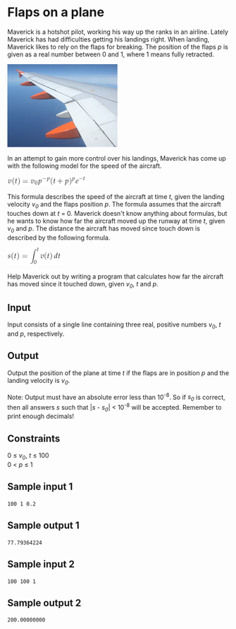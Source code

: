 # Flaps on a plane
Maverick is a hotshot pilot, working his way up the ranks in an airline. Lately Maverick has had difficulties getting his landings right. When landing, Maverick likes to rely on the flaps for breaking. The position of the flaps _p_ is given as a real number between 0 and 1, where 1 means fully retracted.

![](../images/flaps.png)

In an attempt to gain more control over his landings, Maverick has come up with the following model for the speed of the aircraft.

![speed formula](../images/flaps-speed-formula.png)

This formula describes the speed of the aircraft at time _t_, given the landing velocity _v<sub>0</sub>_ and the flaps position _p_. The formula assumes that the aircraft touches down at _t_ = 0. Maverick doesn't know anything about formulas, but he wants to know how far the aircraft moved up the runway at time _t_, given _v<sub>0</sub>_ and _p_. The distance the aircraft has moved since touch down is described by the following formula.

![speed formula](../images/flaps-pos-formula.png)

Help Maverick out by writing a program that calculates how far the aircraft has moved since it touched down, given _v<sub>0</sub>_, _t_ and _p_.

## Input
Input consists of a single line containing three real, positive numbers _v<sub>0</sub>_, _t_ and _p_, respectively.

## Output
Output the position of the plane at time _t_ if the flaps are in position _p_ and the landing velocity is _v<sub>0</sub>_.

Note: Output must have an absolute error less than 10<sup>-8</sup>. So if _s<sub>0</sub>_ is correct, then all answers _s_ such that |_s_ - _s<sub>0</sub>_| < 10<sup>-8</sup> will be accepted. Remember to print enough decimals!

## Constraints
0 &le; _v<sub>0</sub>_, _t_ &le; 100  
0 < _p_ &le; 1

## Sample input 1
```
100 1 0.2
```
## Sample output 1
```
77.79364224
```

## Sample input 2
```
100 100 1
```
## Sample output 2
```
200.00000000
```